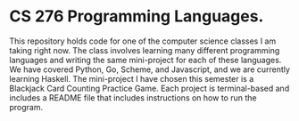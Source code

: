 # CS 276 Programming Languages.
This repository holds code for one of the computer science classes I am taking right now. 
The class involves learning many different programming languages and writing the same mini-project for each of these languages.
We have covered Python, Go, Scheme, and Javascript, and we are currently learning Haskell.
The mini-project I have chosen this semester is a Blackjack Card Counting Practice Game. Each project is terminal-based and includes a README file that includes instructions on how to run the program.
